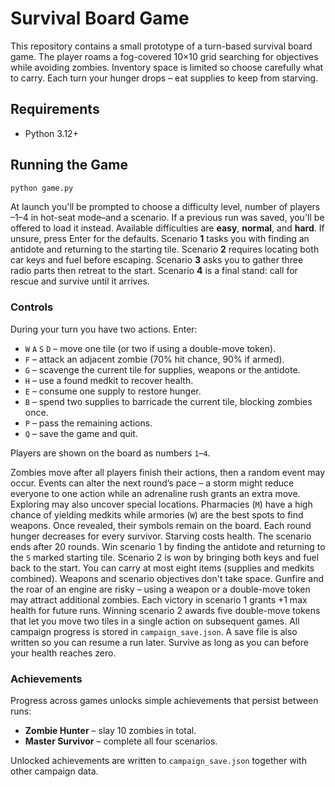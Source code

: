 # Survival Board Game

This repository contains a small prototype of a turn-based survival board game.
The player roams a fog-covered 10×10 grid searching for objectives while
avoiding zombies. Inventory space is limited so choose carefully what to carry.
Each turn your hunger drops – eat supplies to keep from starving.

## Requirements
- Python 3.12+

## Running the Game
```bash
python game.py
```

At launch you'll be prompted to choose a difficulty level, number of players
–1–4 in hot-seat mode–and a scenario. If a previous run was saved, you'll be
offered to load it instead. Available difficulties are **easy**, **normal**, and
**hard**. If unsure, press Enter for the defaults. Scenario **1** tasks you with
finding an antidote and returning to the starting tile. Scenario **2** requires
locating both car keys and fuel before escaping. Scenario **3** asks you to
gather three radio parts then retreat to the start. Scenario **4** is a final
stand: call for rescue and survive until it arrives.

### Controls

During your turn you have two actions. Enter:

- `W` `A` `S` `D` – move one tile (or two if using a double-move token).
- `F` – attack an adjacent zombie (70% hit chance, 90% if armed).
- `G` – scavenge the current tile for supplies, weapons or the antidote.
- `H` – use a found medkit to recover health.
- `E` – consume one supply to restore hunger.
- `B` – spend two supplies to barricade the current tile, blocking zombies once.
- `P` – pass the remaining actions.
- `Q` – save the game and quit.

Players are shown on the board as numbers `1`–`4`.

Zombies move after all players finish their actions, then a random event may
occur. Events can alter the next round’s pace – a storm might reduce everyone to
one action while an adrenaline rush grants an extra move. Exploring may also
uncover special locations. Pharmacies (`M`) have a high chance of yielding
medkits while armories (`W`) are the best spots to find weapons. Once revealed,
their symbols remain on the board. Each round hunger decreases for every
survivor. Starving costs health. The scenario ends after 20 rounds. Win scenario
1 by finding the antidote and returning to the `S` marked starting tile. Scenario
2 is won by bringing both keys and fuel back to the start. You can carry at most
eight items (supplies and medkits combined). Weapons and scenario objectives
don't take space. Gunfire and the roar of an engine are risky – using a weapon or
a double-move token may attract additional zombies. Each victory in scenario 1
grants +1 max health for future runs. Winning scenario 2 awards five double-move
tokens that let you move two tiles in a single action on subsequent games. All
campaign progress is stored in `campaign_save.json`. A save file is also written
so you can resume a run later. Survive as long as you can before your health
reaches zero.

### Achievements

Progress across games unlocks simple achievements that persist between runs:

- **Zombie Hunter** – slay 10 zombies in total.
- **Master Survivor** – complete all four scenarios.

Unlocked achievements are written to `campaign_save.json` together with other
campaign data.
